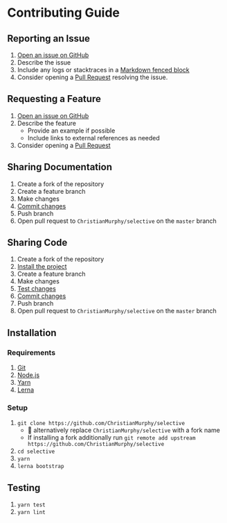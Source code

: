 # Contributing Guide

## Reporting an Issue

1. [Open an issue on GitHub](https://github.com/ChristianMurphy/selective/issues/new)
2. Describe the issue
3. Include any logs or stacktraces in a [Markdown fenced block](https://help.github.com/articles/creating-and-highlighting-code-blocks/)
4. Consider opening a [Pull Request](#sharing-code) resolving the issue.

## Requesting a Feature

1. [Open an issue on GitHub](https://github.com/ChristianMurphy/selective/issues/new)
2. Describe the feature
   * Provide an example if possible
   * Include links to external references as needed
3. Consider opening a [Pull Request](#sharing-code)

## Sharing Documentation

1. Create a fork of the repository
2. Create a feature branch
3. Make changes
4. [Commit changes](https://conventionalcommits.org)
5. Push branch
6. Open pull request to `ChristianMurphy/selective` on the `master` branch

## Sharing Code

1. Create a fork of the repository
2. [Install the project](#installation)
3. Create a feature branch
4. Make changes
5. [Test changes](#testing)
6. [Commit changes](https://conventionalcommits.org)
7. Push branch
8. Open pull request to `ChristianMurphy/selective` on the `master` branch

## Installation

### Requirements

1. [Git](https://git-scm.com/downloads)
2. [Node.js](https://nodejs.org/en/download/)
3. [Yarn](https://yarnpkg.com/en/docs/install)
4. [Lerna](https://lernajs.io)

### Setup

1. `git clone https://github.com/ChristianMurphy/selective`
   * :notebook: alternatively replace `ChristianMurphy/selective` with a fork name
   * If installing a fork additionally run `git remote add upstream https://github.com/ChristianMurphy/selective`
2. `cd selective`
3. `yarn`
4. `lerna bootstrap`

## Testing

1. `yarn test`
2. `yarn lint`
